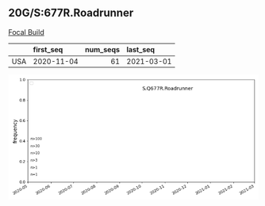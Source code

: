 

## 20G/S:677R.Roadrunner
[Focal Build](https://nextstrain.org/groups/neherlab/ncov/S.Q677R.Roadrunner?c=gt-S_677&f_country=USA)

|     | first_seq   |   num_seqs | last_seq   |
|:----|:------------|-----------:|:-----------|
| USA | 2020-11-04  |         61 | 2021-03-01 |

![Overall trends S.Q677R.Roadrunner](/overall_trends_figures/overall_trends_S.Q677R.Roadrunner.png)